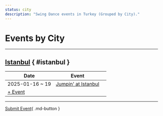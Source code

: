 ```yaml
---
status: city
description: "Swing Dance events in Turkey (Grouped by City)."
---
```


# Events by City

---

## <a id=istanbul></a>[Istanbul](#istanbul) { #istanbul }

| Date | Event | |
| --- | --- | --- |
| 2025-01-16 ~ 19 | [Jumpin' at Istanbul](jumpin-at-istanbul-2025.md) |  |
| [+ Event](https://github.com/swingdance/events/issues/new?assignees=&labels=add+event&projects=&template=02-add_entity.yml&title=Add%20Event%3A%202024%2Ftr_TR%20%E2%80%A2%20%3CName%3E&region=tr_TR&province=Istanbul&city=Istanbul&org_id=&date_starts=2024-&date_ends=2024-)

---

[Submit Event](https://github.com/swingdance/events/issues/new?assignees=&labels=add+event&projects=&template=02-add_entity.yml&title=Add%20Event%3A%20tr_TR%20%E2%80%A2%20%3CName%3E&region=tr_TR&province=&city=&org_id=2024){ .md-button }
